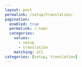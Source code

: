 ```yaml
---
layout: post
permalink: /setup/translation/
pagination: 
  enabled: true
  permalink: /:num/
  categories:
    values:
      - setup
      - translation
    matching: all
categories: [setup, translation]
---
```


